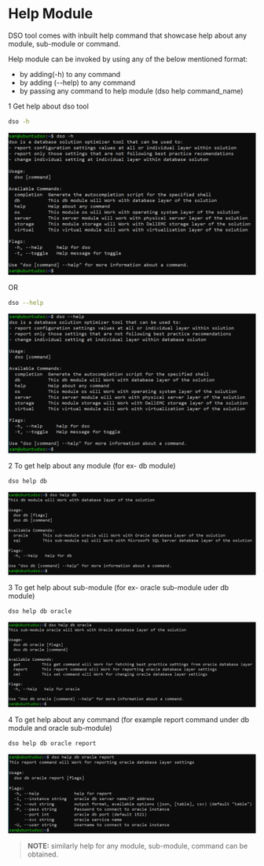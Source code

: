 
# Help Module

DSO tool comes with inbuilt help command that showcase help about any module, sub-module or command.

Help module can be invoked by using any of the below mentioned format:
- by adding(-h) to any command
- by adding (--help) to any command
- by passing any command to help module (dso help command_name)

1 Get help about dso tool
```bash
dso -h
```
![dso help 1](../images/dso_help.png)

OR

```bash
dso --help
```
![dso help 2](../images/dso_help_2.png)

2 To get help about any module (for ex- db module)
```bash
dso help db 
```
![dso help module](../images/dso_help_module.png)

3 To get help about sub-module (for ex- oracle sub-module uder db module)
```bash
dso help db oracle
```
![dso help sub-module](../images/dso_help_module_subModule.png)

4 To get help about any command (for example report command under db module and oracle sub-module)
```bash
dso help db oracle report
```
![dso help command](../images/dso_help_module_subModule_command.png)

> **NOTE:** similarly help for any module, sub-module, command can be obtained.

